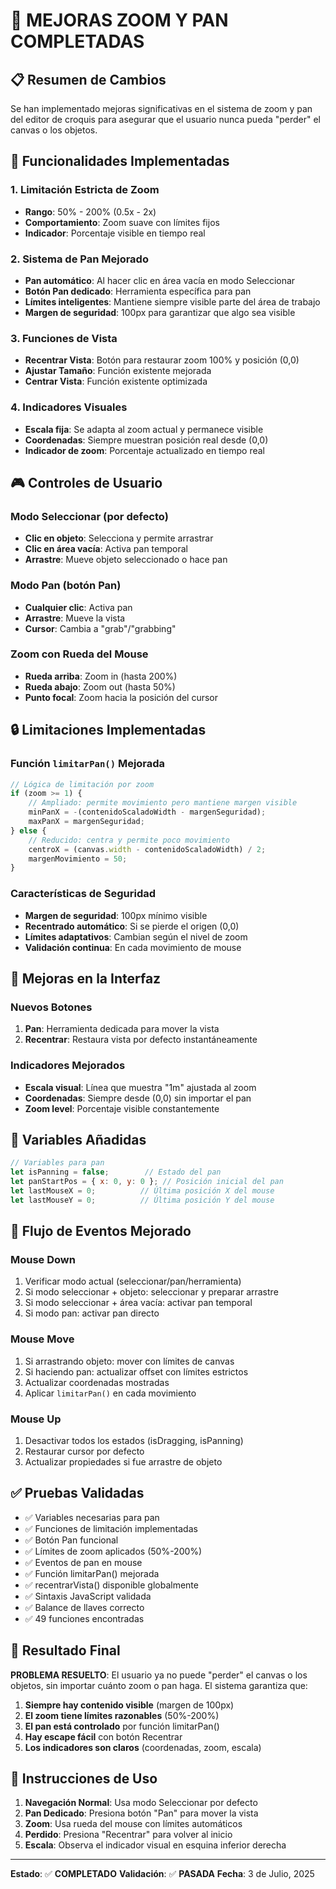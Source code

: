 # 🎯 MEJORAS ZOOM Y PAN COMPLETADAS

## 📋 Resumen de Cambios

Se han implementado mejoras significativas en el sistema de zoom y pan del editor de croquis para asegurar que el usuario nunca pueda "perder" el canvas o los objetos.

## 🔧 Funcionalidades Implementadas

### 1. **Limitación Estricta de Zoom**
- **Rango**: 50% - 200% (0.5x - 2x)
- **Comportamiento**: Zoom suave con límites fijos
- **Indicador**: Porcentaje visible en tiempo real

### 2. **Sistema de Pan Mejorado**
- **Pan automático**: Al hacer clic en área vacía en modo Seleccionar
- **Botón Pan dedicado**: Herramienta específica para pan
- **Límites inteligentes**: Mantiene siempre visible parte del área de trabajo
- **Margen de seguridad**: 100px para garantizar que algo sea visible

### 3. **Funciones de Vista**
- **Recentrar Vista**: Botón para restaurar zoom 100% y posición (0,0)
- **Ajustar Tamaño**: Función existente mejorada
- **Centrar Vista**: Función existente optimizada

### 4. **Indicadores Visuales**
- **Escala fija**: Se adapta al zoom actual y permanece visible
- **Coordenadas**: Siempre muestran posición real desde (0,0)
- **Indicador de zoom**: Porcentaje actualizado en tiempo real

## 🎮 Controles de Usuario

### Modo Seleccionar (por defecto)
- **Clic en objeto**: Selecciona y permite arrastrar
- **Clic en área vacía**: Activa pan temporal
- **Arrastre**: Mueve objeto seleccionado o hace pan

### Modo Pan (botón Pan)
- **Cualquier clic**: Activa pan
- **Arrastre**: Mueve la vista
- **Cursor**: Cambia a "grab"/"grabbing"

### Zoom con Rueda del Mouse
- **Rueda arriba**: Zoom in (hasta 200%)
- **Rueda abajo**: Zoom out (hasta 50%)
- **Punto focal**: Zoom hacia la posición del cursor

## 🔒 Limitaciones Implementadas

### Función `limitarPan()` Mejorada
```javascript
// Lógica de limitación por zoom
if (zoom >= 1) {
    // Ampliado: permite movimiento pero mantiene margen visible
    minPanX = -(contenidoScaladoWidth - margenSeguridad);
    maxPanX = margenSeguridad;
} else {
    // Reducido: centra y permite poco movimiento
    centroX = (canvas.width - contenidoScaladoWidth) / 2;
    margenMovimiento = 50;
}
```

### Características de Seguridad
- **Margen de seguridad**: 100px mínimo visible
- **Recentrado automático**: Si se pierde el origen (0,0)
- **Límites adaptativos**: Cambian según el nivel de zoom
- **Validación continua**: En cada movimiento de mouse

## 🎨 Mejoras en la Interfaz

### Nuevos Botones
1. **Pan**: Herramienta dedicada para mover la vista
2. **Recentrar**: Restaura vista por defecto instantáneamente

### Indicadores Mejorados
- **Escala visual**: Línea que muestra "1m" ajustada al zoom
- **Coordenadas**: Siempre desde (0,0) sin importar el pan
- **Zoom level**: Porcentaje visible constantemente

## 📝 Variables Añadidas

```javascript
// Variables para pan
let isPanning = false;        // Estado del pan
let panStartPos = { x: 0, y: 0 }; // Posición inicial del pan
let lastMouseX = 0;          // Última posición X del mouse
let lastMouseY = 0;          // Última posición Y del mouse
```

## 🔄 Flujo de Eventos Mejorado

### Mouse Down
1. Verificar modo actual (seleccionar/pan/herramienta)
2. Si modo seleccionar + objeto: seleccionar y preparar arrastre
3. Si modo seleccionar + área vacía: activar pan temporal
4. Si modo pan: activar pan directo

### Mouse Move
1. Si arrastrando objeto: mover con límites de canvas
2. Si haciendo pan: actualizar offset con límites estrictos
3. Actualizar coordenadas mostradas
4. Aplicar `limitarPan()` en cada movimiento

### Mouse Up
1. Desactivar todos los estados (isDragging, isPanning)
2. Restaurar cursor por defecto
3. Actualizar propiedades si fue arrastre de objeto

## ✅ Pruebas Validadas

- ✅ Variables necesarias para pan
- ✅ Funciones de limitación implementadas
- ✅ Botón Pan funcional
- ✅ Límites de zoom aplicados (50%-200%)
- ✅ Eventos de pan en mouse
- ✅ Función limitarPan() mejorada
- ✅ recentrarVista() disponible globalmente
- ✅ Sintaxis JavaScript validada
- ✅ Balance de llaves correcto
- ✅ 49 funciones encontradas

## 🎯 Resultado Final

**PROBLEMA RESUELTO**: El usuario ya no puede "perder" el canvas o los objetos, sin importar cuánto zoom o pan haga. El sistema garantiza que:

1. **Siempre hay contenido visible** (margen de 100px)
2. **El zoom tiene límites razonables** (50%-200%)
3. **El pan está controlado** por función limitarPan()
4. **Hay escape fácil** con botón Recentrar
5. **Los indicadores son claros** (coordenadas, zoom, escala)

## 🚀 Instrucciones de Uso

1. **Navegación Normal**: Usa modo Seleccionar por defecto
2. **Pan Dedicado**: Presiona botón "Pan" para mover la vista
3. **Zoom**: Usa rueda del mouse con límites automáticos
4. **Perdido**: Presiona "Recentrar" para volver al inicio
5. **Escala**: Observa el indicador visual en esquina inferior derecha

---

**Estado**: ✅ **COMPLETADO**
**Validación**: ✅ **PASADA** 
**Fecha**: 3 de Julio, 2025
